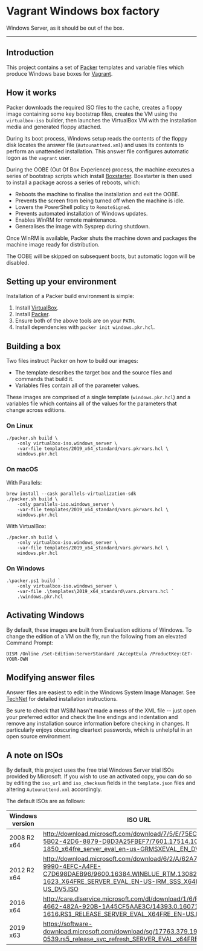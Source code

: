 # Vagrant Windows box factory

Windows Server, as it should be out of the box.

---

## Introduction

This project contains a set of [Packer](https://www.packer.io/) templates and variable files which produce Windows base boxes for [Vagrant](https://www.vagrantup.com/).

## How it works

Packer downloads the required ISO files to the cache, creates a floppy image containing some key bootstrap files, creates the VM using the `virtualbox-iso` builder, then launches the VirtualBox VM with the installation media and generated floppy attached.

During its boot process, Windows setup reads the contents of the floppy disk locates the answer file (`Autounattend.xml`) and uses its contents to perform an unattended installation. This answer file configures automatic logon as the `vagrant` user.

During the OOBE (Out Of Box Experience) process, the machine executes a series of bootstrap scripts which install [Boxstarter](http://boxstarter.org/). Boxstarter is then used to install a package across a series of reboots, which:

- Reboots the machine to finalise the installation and exit the OOBE.
- Prevents the screen from being turned off when the machine is idle.
- Lowers the PowerShell policy to `RemoteSigned`.
- Prevents automated installation of Windows updates.
- Enables WinRM for remote maintenance.
- Generalises the image with Sysprep during shutdown.

Once WinRM is available, Packer shuts the machine down and packages the machine image ready for distribution.

The OOBE will be skipped on subsequent boots, but automatic logon will be disabled.

## Setting up your environment

Installation of a Packer build environment is simple:

1. Install [VirtualBox](https://www.virtualbox.org/wiki/Downloads).
2. Install [Packer](https://packer.io/downloads.html).
3. Ensure both of the above tools are on your `PATH`.
4. Install dependencies with `packer init windows.pkr.hcl`.

## Building a box

Two files instruct Packer on how to build our images:

- The template describes the target box and the source files and commands that build it.
- Variables files contain all of the parameter values.

These images are comprised of a single template (`windows.pkr.hcl`) and a variables file which contains all of the values for the parameters that change across editions.

### On Linux

```console
./packer.sh build \
    -only virtualbox-iso.windows_server \
    -var-file templates/2019_x64_standard/vars.pkrvars.hcl \
    windows.pkr.hcl
```

### On macOS

With Parallels:

```console
brew install --cask parallels-virtualization-sdk
./packer.sh build \
    -only parallels-iso.windows_server \
    -var-file templates/2019_x64_standard/vars.pkrvars.hcl \
    windows.pkr.hcl
```

With VirtualBox:

```console
./packer.sh build \
    -only virtualbox-iso.windows_server \
    -var-file templates/2019_x64_standard/vars.pkrvars.hcl \
    windows.pkr.hcl
```

### On Windows

```console
.\packer.ps1 build `
    -only virtualbox-iso.windows_server \
    -var-file .\templates\2019_x64_standard\vars.pkrvars.hcl `
    .\windows.pkr.hcl
```

## Activating Windows

By default, these images are built from Evaluation editions of Windows. To change the edition of a VM on the fly, run the following from an elevated Command Prompt:

```console
DISM /Online /Set-Edition:ServerStandard /AcceptEula /ProductKey:GET-YOUR-OWN
```

## Modifying answer files

Answer files are easiest to edit in the Windows System Image Manager. See [TechNet](https://technet.microsoft.com/en-GB/library/hh825494.aspx) for detailed installation instructions.

Be sure to check that WSIM hasn't made a mess of the XML file -- just open your preferred editor and check the line endings and indentation and remove any installation source information before checking in changes. It particularly enjoys obscuring cleartext passwords, which is unhelpful in an open source environment.

## A note on ISOs

By default, this project uses the free trial Windows Server trial ISOs provided by Microsoft. If you wish to use an activated copy, you can do so by editing the `iso_url` and `iso_checksum` fields in the `template.json` files and altering `Autounattend.xml` accordingly.

The default ISOs are as follows:

| Windows version | ISO URL | Cache filename |
| --- | --- | --- |
| 2008 R2 x64 | http://download.microsoft.com/download/7/5/E/75EC4E54-5B02-42D6-8879-D8D3A25FBEF7/7601.17514.101119-1850_x64fre_server_eval_en-us-GRMSXEVAL_EN_DVD.iso | `75e529d96d6b175622512cf0a1bc55a5d1677e6a9d3b913fe95c65b6aa41770d.iso` |
| 2012 R2 x64 | http://download.microsoft.com/download/6/2/A/62A76ABB-9990-4EFC-A4FE-C7D698DAEB96/9600.16384.WINBLUE_RTM.130821-1623_X64FRE_SERVER_EVAL_EN-US-IRM_SSS_X64FREE_EN-US_DV5.ISO | `0fa2380dae2e2178d3dcbd7475d35a9133fd0d61cad4fa1f87a2a83f358a3c8b.iso` |
| 2016 x64 | http://care.dlservice.microsoft.com/dl/download/1/6/F/16FA20E6-4662-482A-920B-1A45CF5AAE3C/14393.0.160715-1616.RS1_RELEASE_SERVER_EVAL_X64FRE_EN-US.ISO | `524abd34eb2abcc5e5a12da5b1c97fa3a6a626a831c29b4e74801f4131fb08ed.iso` |
| 2019 x63 | https://software-download.microsoft.com/download/sg/17763.379.190312-0539.rs5_release_svc_refresh_SERVER_EVAL_x64FRE_en-us.iso | `` |
